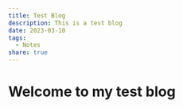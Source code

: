 ```yaml
---
title: Test Blog
description: This is a test blog
date: 2023-03-10
tags:
  - Notes
share: true
---
```

# Welcome to my test blog

